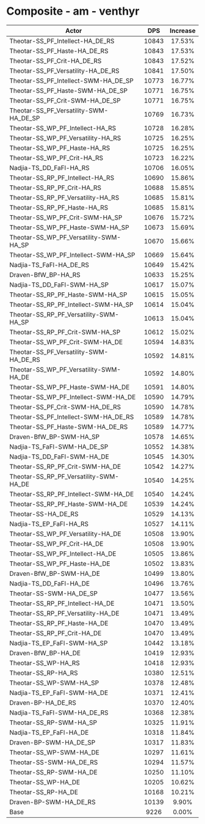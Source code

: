 # Composite - am - venthyr
| Actor | DPS | Increase |
|---|:---:|:---:|
|Theotar-SS_PF_Intellect-HA_DE_RS|10843|17.53%|
|Theotar-SS_PF_Haste-HA_DE_RS|10843|17.53%|
|Theotar-SS_PF_Crit-HA_DE_RS|10843|17.52%|
|Theotar-SS_PF_Versatility-HA_DE_RS|10841|17.50%|
|Theotar-SS_PF_Intellect-SWM-HA_DE_SP|10773|16.77%|
|Theotar-SS_PF_Haste-SWM-HA_DE_SP|10771|16.75%|
|Theotar-SS_PF_Crit-SWM-HA_DE_SP|10771|16.75%|
|Theotar-SS_PF_Versatility-SWM-HA_DE_SP|10769|16.73%|
|Theotar-SS_WP_PF_Intellect-HA_RS|10728|16.28%|
|Theotar-SS_WP_PF_Versatility-HA_RS|10725|16.25%|
|Theotar-SS_WP_PF_Haste-HA_RS|10725|16.25%|
|Theotar-SS_WP_PF_Crit-HA_RS|10723|16.22%|
|Nadjia-TS_DD_FaFl-HA_RS|10706|16.05%|
|Theotar-SS_RP_PF_Intellect-HA_RS|10690|15.86%|
|Theotar-SS_RP_PF_Crit-HA_RS|10688|15.85%|
|Theotar-SS_RP_PF_Versatility-HA_RS|10685|15.81%|
|Theotar-SS_RP_PF_Haste-HA_RS|10685|15.81%|
|Theotar-SS_WP_PF_Crit-SWM-HA_SP|10676|15.72%|
|Theotar-SS_WP_PF_Haste-SWM-HA_SP|10673|15.69%|
|Theotar-SS_WP_PF_Versatility-SWM-HA_SP|10670|15.66%|
|Theotar-SS_WP_PF_Intellect-SWM-HA_SP|10669|15.64%|
|Nadjia-TS_FaFl-HA_DE_RS|10649|15.42%|
|Draven-BfW_BP-HA_RS|10633|15.25%|
|Nadjia-TS_DD_FaFl-SWM-HA_SP|10617|15.07%|
|Theotar-SS_RP_PF_Haste-SWM-HA_SP|10615|15.05%|
|Theotar-SS_RP_PF_Intellect-SWM-HA_SP|10614|15.04%|
|Theotar-SS_RP_PF_Versatility-SWM-HA_SP|10613|15.04%|
|Theotar-SS_RP_PF_Crit-SWM-HA_SP|10612|15.02%|
|Theotar-SS_WP_PF_Crit-SWM-HA_DE|10594|14.83%|
|Theotar-SS_PF_Versatility-SWM-HA_DE_RS|10592|14.81%|
|Theotar-SS_WP_PF_Versatility-SWM-HA_DE|10592|14.80%|
|Theotar-SS_WP_PF_Haste-SWM-HA_DE|10591|14.80%|
|Theotar-SS_WP_PF_Intellect-SWM-HA_DE|10590|14.79%|
|Theotar-SS_PF_Crit-SWM-HA_DE_RS|10590|14.78%|
|Theotar-SS_PF_Intellect-SWM-HA_DE_RS|10589|14.78%|
|Theotar-SS_PF_Haste-SWM-HA_DE_RS|10589|14.77%|
|Draven-BfW_BP-SWM-HA_SP|10578|14.65%|
|Nadjia-TS_FaFl-SWM-HA_DE_SP|10552|14.38%|
|Nadjia-TS_DD_FaFl-SWM-HA_DE|10545|14.30%|
|Theotar-SS_RP_PF_Crit-SWM-HA_DE|10542|14.27%|
|Theotar-SS_RP_PF_Versatility-SWM-HA_DE|10540|14.25%|
|Theotar-SS_RP_PF_Intellect-SWM-HA_DE|10540|14.24%|
|Theotar-SS_RP_PF_Haste-SWM-HA_DE|10539|14.24%|
|Theotar-SS-HA_DE_RS|10529|14.13%|
|Nadjia-TS_EP_FaFl-HA_RS|10527|14.11%|
|Theotar-SS_WP_PF_Versatility-HA_DE|10508|13.90%|
|Theotar-SS_WP_PF_Crit-HA_DE|10508|13.90%|
|Theotar-SS_WP_PF_Intellect-HA_DE|10505|13.86%|
|Theotar-SS_WP_PF_Haste-HA_DE|10502|13.83%|
|Draven-BfW_BP-SWM-HA_DE|10499|13.80%|
|Nadjia-TS_DD_FaFl-HA_DE|10496|13.76%|
|Theotar-SS-SWM-HA_DE_SP|10477|13.56%|
|Theotar-SS_RP_PF_Intellect-HA_DE|10471|13.50%|
|Theotar-SS_RP_PF_Versatility-HA_DE|10471|13.49%|
|Theotar-SS_RP_PF_Haste-HA_DE|10470|13.49%|
|Theotar-SS_RP_PF_Crit-HA_DE|10470|13.49%|
|Nadjia-TS_EP_FaFl-SWM-HA_SP|10442|13.18%|
|Draven-BfW_BP-HA_DE|10419|12.93%|
|Theotar-SS_WP-HA_RS|10418|12.93%|
|Theotar-SS_RP-HA_RS|10380|12.51%|
|Theotar-SS_WP-SWM-HA_SP|10378|12.48%|
|Nadjia-TS_EP_FaFl-SWM-HA_DE|10371|12.41%|
|Draven-BP-HA_DE_RS|10370|12.40%|
|Nadjia-TS_FaFl-SWM-HA_DE_RS|10368|12.38%|
|Theotar-SS_RP-SWM-HA_SP|10325|11.91%|
|Nadjia-TS_EP_FaFl-HA_DE|10318|11.84%|
|Draven-BP-SWM-HA_DE_SP|10317|11.83%|
|Theotar-SS_WP-SWM-HA_DE|10297|11.61%|
|Theotar-SS-SWM-HA_DE_RS|10294|11.57%|
|Theotar-SS_RP-SWM-HA_DE|10250|11.10%|
|Theotar-SS_WP-HA_DE|10205|10.62%|
|Theotar-SS_RP-HA_DE|10168|10.21%|
|Draven-BP-SWM-HA_DE_RS|10139|9.90%|
|Base|9226|0.00%|
